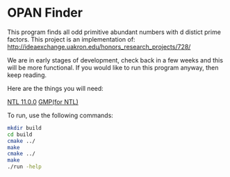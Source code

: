 # OPAN Finder

This program finds all odd primitive abundant numbers with d distict prime factors.
This project is an implementation of: <http://ideaexchange.uakron.edu/honors_research_projects/728/>

We are in early stages of development, check back in a few weeks
and this will be more functional. If you would like to run this
program anyway, then keep reading.

Here are the things you will need:

[NTL 11.0.0](http://www.shoup.net/ntl/)
[GMP(for NTL)](https://gmplib.org/)

To run, use the following commands:

```bash
mkdir build
cd build
cmake ../
make
cmake ../
make
./run -help
```
